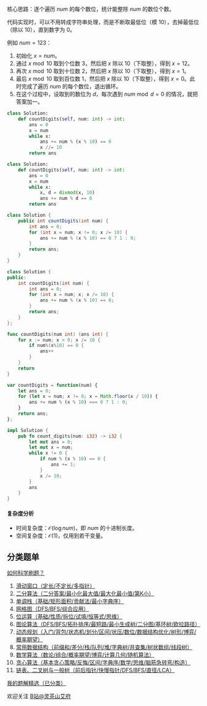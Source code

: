 核心思路：逐个遍历 $\textit{num}$ 的每个数位，统计能整除 $\textit{num}$ 的数位个数。

代码实现时，可以不用转成字符串处理，而是不断取最低位（模 $10$），去掉最低位（除以 $10$），直到数字为 $0$。

例如 $\textit{num}=123$：

1. 初始化 $x=\textit{num}$。
2. 通过 $x\bmod 10$ 取到个位数 $3$，然后把 $x$ 除以 $10$（下取整），得到 $x=12$。
3. 再次 $x\bmod 10$ 取到十位数 $2$，然后把 $x$ 除以 $10$（下取整），得到 $x=1$。
4. 最后 $x\bmod 10$ 取到百位数 $1$，然后把 $x$ 除以 $10$（下取整），得到 $x=0$。此时完成了遍历 $\textit{num}$ 的每个数位，退出循环。
5. 在这个过程中，设取到的数位为 $d$，每次遇到 $\textit{num}\bmod d = 0$ 的情况，就把答案加一。

```py [sol-Python3]
class Solution:
    def countDigits(self, num: int) -> int:
        ans = 0
        x = num
        while x:
            ans += num % (x % 10) == 0
            x //= 10
        return ans
```

```py [sol-Python3 写法二]
class Solution:
    def countDigits(self, num: int) -> int:
        ans = 0
        x = num
        while x:
            x, d = divmod(x, 10)
            ans += num % d == 0
        return ans
```

```java [sol-Java]
class Solution {
    public int countDigits(int num) {
        int ans = 0;
        for (int x = num; x != 0; x /= 10) {
            ans += num % (x % 10) == 0 ? 1 : 0;
        }
        return ans;
    }
}
```

```cpp [sol-C++]
class Solution {
public:
    int countDigits(int num) {
        int ans = 0;
        for (int x = num; x; x /= 10) {
            ans += num % (x % 10) == 0;
        }
        return ans;
    }
};
```

```go [sol-Go]
func countDigits(num int) (ans int) {
	for x := num; x > 0; x /= 10 {
		if num%(x%10) == 0 {
			ans++
		}
	}
	return
}
```

```js [sol-JavaScript]
var countDigits = function(num) {
    let ans = 0;
    for (let x = num; x != 0; x = Math.floor(x / 10)) {
        ans += num % (x % 10) === 0 ? 1 : 0;
    }
    return ans;
};
```

```rust [sol-Rust]
impl Solution {
    pub fn count_digits(num: i32) -> i32 {
        let mut ans = 0;
        let mut x = num;
        while x != 0 {
            if num % (x % 10) == 0 {
                ans += 1;
            }
            x /= 10;
        }
        ans
    }
}
```

#### 复杂度分析

- 时间复杂度：$\mathcal{O}(\log \textit{num})$，即 $\textit{num}$ 的十进制长度。
- 空间复杂度：$\mathcal{O}(1)$，仅用到若干变量。

## 分类题单

[如何科学刷题？](https://leetcode.cn/circle/discuss/RvFUtj/)

1. [滑动窗口（定长/不定长/多指针）](https://leetcode.cn/circle/discuss/0viNMK/)
2. [二分算法（二分答案/最小化最大值/最大化最小值/第K小）](https://leetcode.cn/circle/discuss/SqopEo/)
3. [单调栈（基础/矩形面积/贡献法/最小字典序）](https://leetcode.cn/circle/discuss/9oZFK9/)
4. [网格图（DFS/BFS/综合应用）](https://leetcode.cn/circle/discuss/YiXPXW/)
5. [位运算（基础/性质/拆位/试填/恒等式/思维）](https://leetcode.cn/circle/discuss/dHn9Vk/)
6. [图论算法（DFS/BFS/拓扑排序/最短路/最小生成树/二分图/基环树/欧拉路径）](https://leetcode.cn/circle/discuss/01LUak/)
7. [动态规划（入门/背包/状态机/划分/区间/状压/数位/数据结构优化/树形/博弈/概率期望）](https://leetcode.cn/circle/discuss/tXLS3i/)
8. [常用数据结构（前缀和/差分/栈/队列/堆/字典树/并查集/树状数组/线段树）](https://leetcode.cn/circle/discuss/mOr1u6/)
9. [数学算法（数论/组合/概率期望/博弈/计算几何/随机算法）](https://leetcode.cn/circle/discuss/IYT3ss/)
10. [贪心算法（基本贪心策略/反悔/区间/字典序/数学/思维/脑筋急转弯/构造）](https://leetcode.cn/circle/discuss/g6KTKL/)
11. [链表、二叉树与一般树（前后指针/快慢指针/DFS/BFS/直径/LCA）](https://leetcode.cn/circle/discuss/K0n2gO/)

[我的题解精选（已分类）](https://github.com/EndlessCheng/codeforces-go/blob/master/leetcode/SOLUTIONS.md)

欢迎关注 [B站@灵茶山艾府](https://space.bilibili.com/206214)
